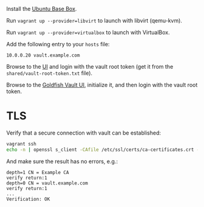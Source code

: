 Install the [Ubuntu Base Box](https://github.com/rgl/ubuntu-vagrant).

Run `vagrant up --provider=libvirt` to launch with libvirt (qemu-kvm).

Run `vagrant up --provider=virtualbox` to launch with VirtualBox.

Add the following entry to your `hosts` file:

```
10.0.0.20 vault.example.com
```

Browse to the [UI](https://vault.example.com:8200/ui) and login with the vault root token (get it from the `shared/vault-root-token.txt` file).

Browse to the [Goldfish Vault UI](https://vault.example.com:8000), initialize it, and then login with the vault root token.

# TLS

Verify that a secure connection with vault can be established:

```bash
vagrant ssh
echo -n | openssl s_client -CAfile /etc/ssl/certs/ca-certificates.crt -servername vault.example.com -connect vault.example.com:8200
```

And make sure the result has no errors, e.g.:

```
depth=1 CN = Example CA
verify return:1
depth=0 CN = vault.example.com
verify return:1
...
Verification: OK
```
